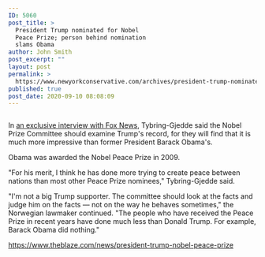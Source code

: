 ```yaml
---
ID: 5060
post_title: >
  President Trump nominated for Nobel
  Peace Prize; person behind nomination
  slams Obama
author: John Smith
post_excerpt: ""
layout: post
permalink: >
  https://www.newyorkconservative.com/archives/president-trump-nominated-for-nobel-peace-prize-person-behind-nomination-slams-obama/
published: true
post_date: 2020-09-10 08:08:09
---
```

<!-- wp:image {"id":5061,"sizeSlug":"large"} -->
<figure class="wp-block-image size-large"><img src="https://www.newyorkconservative.com/wp-content/uploads/2020/09/MAGA-1-1024x576.jpg" alt="" class="wp-image-5061"/></figure>
<!-- /wp:image -->

<!-- wp:paragraph -->
<p>In <a href="https://www.foxnews.com/politics/trump-nominated-for-nobel-peace-prize-by-norwegian-official" target="_blank" rel="noreferrer noopener">an exclusive interview with Fox News</a>, Tybring-Gjedde said the Nobel Prize Committee should examine Trump's record, for they will find that it is much more impressive than former President Barack Obama's.</p>
<!-- /wp:paragraph -->

<!-- wp:paragraph -->
<p>Obama was awarded the Nobel Peace Prize in 2009.</p>
<!-- /wp:paragraph -->

<!-- wp:paragraph -->
<p>"For his merit, I think he has done more trying to create peace between nations than most other Peace Prize nominees," Tybring-Gjedde said.</p>
<!-- /wp:paragraph -->

<!-- wp:paragraph -->
<p>"I'm not a big Trump supporter. The committee should look at the facts and judge him on the facts — not on the way he behaves sometimes," the Norwegian lawmaker continued. "The people who have received the Peace Prize in recent years have done much less than Donald Trump. For example, Barack Obama did nothing."</p>
<!-- /wp:paragraph -->

<!-- wp:paragraph -->
<p><a href="https://www.theblaze.com/news/president-trump-nobel-peace-prize">https://www.theblaze.com/news/president-trump-nobel-peace-prize</a></p>
<!-- /wp:paragraph -->